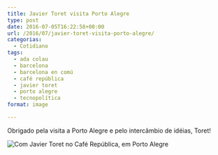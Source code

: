 ```yaml
---
title: Javier Toret visita Porto Alegre
type: post
date: 2016-07-05T16:22:58+00:00
url: /2016/07/javier-toret-visita-porto-alegre/
categorias:
  - Cotidiano
tags:
  - ada colau
  - barcelona
  - barcelona en comú
  - café república
  - javier toret
  - porto alegre
  - tecnopolítica
format: image

---
```

Obrigado pela visita a Porto Alegre e pelo intercâmbio de idéias, Toret!

![Com Javier Toret no Café República, em Porto Alegre](/wp-content/uploads/2016/12/13627236_10209929540773945_2063206286471458495_n-1.jpg)
